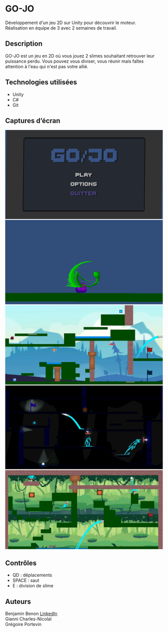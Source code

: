 # GO-JO

Développement d'un jeu 2D sur Unity pour découvrir le moteur.  
Réalisation en équipe de 3 avec 2 semaines de travail.

## Description

GO-JO est un jeu en 2D où vous jouez 2 slimes souhaitant retrouver leur puissance perdu.
Vous pouvez vous diviser, vous réunir mais faîtes attention à l'eau qui n'est pas votre allié.

## Technologies utilisées

- Unity
- C#
- Git

## Captures d’écran

![Menu principal du jeu](Images/mainmenu.png)
![Cinématique d'introduction](Images/gojosplit.png)
![Premier niveau](Images/lvl1.png)
![Deuxième niveau](Images/lvl2.png)
![Troisième niveau](Images/lvl3.png)

## Contrôles

- QD    : déplacements
- SPACE : saut
- E     : division de slime

## Auteurs

Benjamin Benon [LinkedIn](https://www.linkedin.com/in/benjamin-benon-78b495194/)  
Gianni Charles-Nicolaï  
Grégoire Portevin

